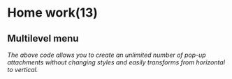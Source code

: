 # Home work(13)

## Multilevel menu

_The above code allows you to create an unlimited number of pop-up attachments without changing styles and easily transforms from horizontal to vertical._
